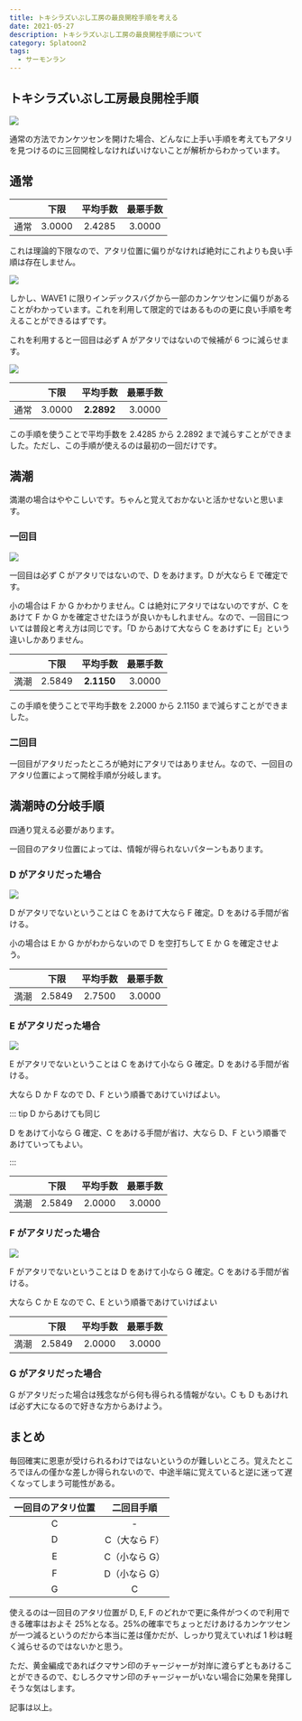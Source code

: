 ```yaml
---
title: トキシラズいぶし工房の最良開栓手順を考える
date: 2021-05-27
description: トキシラズいぶし工房の最良開栓手順について
category: Splatoon2
tags:
  - サーモンラン
---
```


## トキシラズいぶし工房最良開栓手順

![](https://pbs.twimg.com/media/E10-49_VEAIN7oE?format=png)

通常の方法でカンケツセンを開けた場合、どんなに上手い手順を考えてもアタリを見つけるのに三回開栓しなければいけないことが解析からわかっています。

## 通常

|      |  下限  | 平均手数 | 最悪手数 |
| :--: | :----: | :------: | :------: |
| 通常 | 3.0000 |  2.4285  |  3.0000  |

これは理論的下限なので、アタリ位置に偏りがなければ絶対にこれよりも良い手順は存在しません。

![](https://tkgstrator.work/assets/images/NT-Shakelift.png)

しかし、WAVE1 に限りインデックスバグから一部のカンケツセンに偏りがあることがわかっています。これを利用して限定的ではあるものの更に良い手順を考えることができるはずです。

これを利用すると一回目は必ず A がアタリではないので候補が 6 つに減らせます。

![](https://pbs.twimg.com/media/E2YdVOAVcAEDcnQ?format=png)

|      |  下限  |  平均手数  | 最悪手数 |
| :--: | :----: | :--------: | :------: |
| 通常 | 3.0000 | **2.2892** |  3.0000  |

この手順を使うことで平均手数を 2.4285 から 2.2892 まで減らすことができました。ただし、この手順が使えるのは最初の一回だけです。

## 満潮

満潮の場合はややこしいです。ちゃんと覚えておかないと活かせないと思います。

### 一回目

![](https://pbs.twimg.com/media/E2YdVOAVcAMJkxe?format=png)

一回目は必ず C がアタリではないので、D をあけます。D が大なら E で確定です。

小の場合は F か G かわかりません。C は絶対にアタリではないのですが、C をあけて F か G かを確定させたほうが良いかもしれません。なので、一回目については普段と考え方は同じです。「D からあけて大なら C をあけずに E」という違いしかありません。

|      |  下限  |  平均手数  | 最悪手数 |
| :--: | :----: | :--------: | :------: |
| 満潮 | 2.5849 | **2.1150** |  3.0000  |

この手順を使うことで平均手数を 2.2000 から 2.1150 まで減らすことができました。

### 二回目

一回目がアタリだったところが絶対にアタリではありません。なので、一回目のアタリ位置によって開栓手順が分岐します。

## 満潮時の分岐手順

四通り覚える必要があります。

一回目のアタリ位置によっては、情報が得られないパターンもあります。

### D がアタリだった場合

![](https://pbs.twimg.com/media/E2Yl_BtUcAUqG83?format=png)

D がアタリでないということは C をあけて大なら F 確定。D をあける手間が省ける。

小の場合は E か G かがわからないので D を空打ちして E か G を確定させよう。

|      |  下限  | 平均手数 | 最悪手数 |
| :--: | :----: | :------: | :------: |
| 満潮 | 2.5849 |  2.7500  |  3.0000  |

### E がアタリだった場合

![](https://pbs.twimg.com/media/E2Ym7gsVoAADlcL?format=png)

E がアタリでないということは C をあけて小なら G 確定。D をあける手間が省ける。

大なら D か F なので D、F という順番であけていけばよい。

::: tip D からあけても同じ

D をあけて小なら G 確定、C をあける手間が省け、大なら D、F という順番であけていってもよい。

:::

|      |  下限  | 平均手数 | 最悪手数 |
| :--: | :----: | :------: | :------: |
| 満潮 | 2.5849 |  2.0000  |  3.0000  |

### F がアタリだった場合

![](https://pbs.twimg.com/media/E2Yl_BfVEAAGPCL?format=png)

F がアタリでないということは D をあけて小なら G 確定。C をあける手間が省ける。

大なら C か E なので C、E という順番であけていけばよい

|      |  下限  | 平均手数 | 最悪手数 |
| :--: | :----: | :------: | :------: |
| 満潮 | 2.5849 |  2.0000  |  3.0000  |

### G がアタリだった場合

G がアタリだった場合は残念ながら何も得られる情報がない。C も D もあければ必ず大になるので好きな方からあけよう。

## まとめ

毎回確実に恩恵が受けられるわけではないというのが難しいところ。覚えたところでほんの僅かな差しか得られないので、中途半端に覚えていると逆に迷って遅くなってしまう可能性がある。

| 一回目のアタリ位置 |  二回目手順   |
| :----------------: | :-----------: |
|         C          |       -       |
|         D          | C（大なら F） |
|         E          | C（小なら G） |
|         F          | D（小なら G） |
|         G          |       C       |

使えるのは一回目のアタリ位置が D, E, F のどれかで更に条件がつくので利用できる確率はおよそ 25%となる。25%の確率でちょっとだけあけるカンケツセンが一つ減るというのだから本当に差は僅かだが、しっかり覚えていれば 1 秒は軽く減らせるのではないかと思う。

ただ、黄金編成であればクマサン印のチャージャーが対岸に渡らずともあけることができるので、むしろクマサン印のチャージャーがいない場合に効果を発揮しそうな気はします。

記事は以上。
